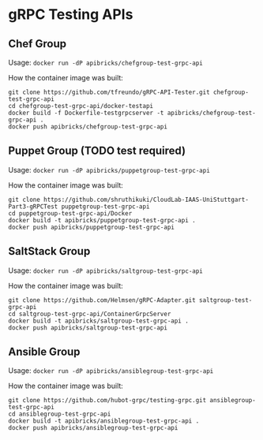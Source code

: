 # gRPC Testing APIs

## Chef Group

Usage: `docker run -dP apibricks/chefgroup-test-grpc-api`

How the container image was built:

    git clone https://github.com/tfreundo/gRPC-API-Tester.git chefgroup-test-grpc-api
    cd chefgroup-test-grpc-api/docker-testapi
    docker build -f Dockerfile-testgrpcserver -t apibricks/chefgroup-test-grpc-api .
    docker push apibricks/chefgroup-test-grpc-api



## Puppet Group (TODO test required)

Usage: `docker run -dP apibricks/puppetgroup-test-grpc-api`

How the container image was built:

    git clone https://github.com/shruthikuki/CloudLab-IAAS-UniStuttgart-Part3-gRPCTest puppetgroup-test-grpc-api
    cd puppetgroup-test-grpc-api/Docker
    docker build -t apibricks/puppetgroup-test-grpc-api .
    docker push apibricks/puppetgroup-test-grpc-api



## SaltStack Group

Usage: `docker run -dP apibricks/saltgroup-test-grpc-api`

How the container image was built:

    git clone https://github.com/Helmsen/gRPC-Adapter.git saltgroup-test-grpc-api
    cd saltgroup-test-grpc-api/ContainerGrpcServer
    docker build -t apibricks/saltgroup-test-grpc-api .
    docker push apibricks/saltgroup-test-grpc-api



## Ansible Group

Usage: `docker run -dP apibricks/ansiblegroup-test-grpc-api`

How the container image was built:

    git clone https://github.com/hubot-grpc/testing-grpc.git ansiblegroup-test-grpc-api
    cd ansiblegroup-test-grpc-api
    docker build -t apibricks/ansiblegroup-test-grpc-api .
    docker push apibricks/ansiblegroup-test-grpc-api
